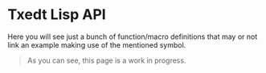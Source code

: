 # Txedt Lisp API

Here you will see just a bunch of function/macro definitions
that may or not link an example making use of the mentioned
symbol.

> As you can see, this page is a work in progress.

